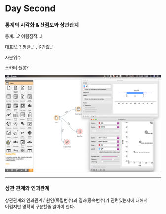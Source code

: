 Day Second
=

### 통계의 시각화 & 산점도와 상관관계

통계....? 어림짐작...!  

대표값..? 평균..! , 중간값..!  

사분위수

스카터 플롯?

![orange3-3](orange3-3.png)

***

### 상관 관계와 인과관계

상관관계와 인과관계 / 원인(독립변수)과 결과(종속변수)가 관련있는지에 대해서  
어렵지만 명확히 구분할줄 알아야 한다.  

